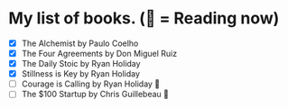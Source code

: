 # My list of books. (📖 = Reading now)

- [x] The Alchemist by Paulo Coelho
- [x] The Four Agreements by Don Miguel Ruiz 
- [x] The Daily Stoic by Ryan Holiday
- [x] Stillness is Key by Ryan Holiday
- [ ] Courage is Calling by Ryan Holiday 📖
- [ ] The $100 Startup by Chris Guillebeau 📖
